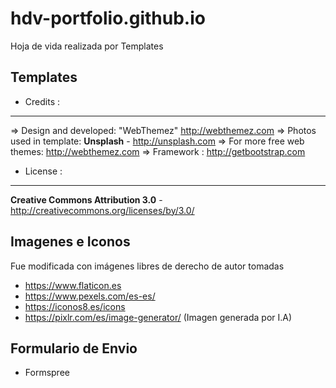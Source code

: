 # hdv-portfolio.github.io

Hoja de vida realizada por Templates 

## Templates
- Credits :
-------
=> Design and developed: "WebThemez"  http://webthemez.com
=> Photos used in template: **Unsplash** - http://unsplash.com
=> For more free web themes: http://webthemez.com
=> Framework : http://getbootstrap.com

- License :
-------
**Creative Commons Attribution 3.0** - http://creativecommons.org/licenses/by/3.0/

## Imagenes e Iconos
Fue modificada con imágenes libres de derecho de autor tomadas

- https://www.flaticon.es
- https://www.pexels.com/es-es/
- https://iconos8.es/icons
- https://pixlr.com/es/image-generator/ (Imagen generada por I.A)

## Formulario de Envio

- Formspree
